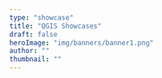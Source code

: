 ```yaml
---
type: "showcase"
title: "QGIS Showcases"
draft: false
heroImage: "img/banners/banner1.png"
author: ""
thumbnail: ""
---
```

